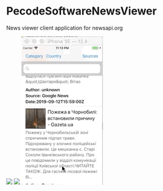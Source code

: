 # PecodeSoftwareNewsViewer
News viewer client application for newsapi.org

![](PecodeSoftwareNewsViewer1.gif)  ![](PecodeSoftwareNewsViewer2.gif)  ![](PecodeSoftwareNewsViewer3.gif)

